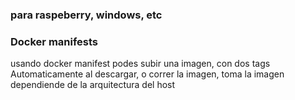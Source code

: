### para raspeberry, windows, etc
### Docker manifests

usando docker manifest podes subir una imagen, con dos tags
Automaticamente al descargar, o correr la imagen, toma la imagen dependiende de la arquitectura del host